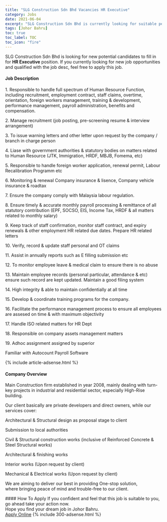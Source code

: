 ```yaml
---
title: "SLG Construction Sdn Bhd Vacancies HR Executive" 
category: Jobs 
date: 2021-06-04 
excerpt: "SLG Construction Sdn Bhd is currently looking for suitable person to fill in the HR Executive which based in Johor Bahru" 
tags: [Johor Bahru] 
toc: true 
toc_label: TOC 
toc_icon: "fire" 
--- 
```


<p>SLG Construction Sdn Bhd is looking for new potential candidates to fill in for <b>HR Executive</b> position. If you currently looking for new job opportunities and qualified with the job desc, feel free to apply this job.
</p><div><div><h4>Job Description</h4></div><div><div><span><div><p>1. Responsible to handle full spectrum of Human Resource Function, including recruitment, employment contract, staff claims, overtime, orientation, foreign workers management, training &amp; development, performance management, payroll administration, benefits and compensation.</p><p>2. Manage recruitment (job posting, pre-screening resume &amp; interview arrangement)</p><p>3. To issue warning letters and other letter upon request by the company / branch in charge person</p><p>4. Liase with government authorities &amp; statutory bodies on matters related to Human Resource (JTK, Immigration, HRDF, MBJB, Fomema, etc)</p><p>5. Responsible to handle foreign worker application, renewal permit, Labour Recalibration Programm etc</p><p>6. Monitoring &amp; renewal Company insurance &amp; lisence, Company vehicle insurance &amp; roadtax</p><p>7. Ensure the company comply with Malaysia labour regulation.</p><p>8. Ensure timely &amp; accurate monthly payroll processing &amp; remittance of all statutory contribution (EPF, SOCSO, EIS, Income Tax, HRDF &amp; all matters related to monthly salary)</p><p>9. Keep track of staff confirmation, monitor staff contract, and expiry renewals &amp; other employment HR related due dates. Prepare HR related letters</p><p>10. Verify, record &amp; update staff personal and OT claims</p><p>11. Assist in annually reports such as E filling submission etc</p><p>12. To monitor employee leave &amp; medical claim to ensure there is no abuse</p><p>13. Maintain employee records (personal particular, attendance &amp; etc) ensure such record are kept updated. Maintain a good filing system</p><p>14. High integrity &amp; able to maintain confidentially at all time</p><p>15. Develop &amp; coordinate training programs for the company.</p><p>16. Facilitate the performance management process to ensure all employees are assesed on time &amp; with maximum objectivity</p><p>17. Handle ISO related matters for HR Dept</p><p>18. Responsible on company assets management matters</p><p>19. Adhoc assignment assigned by superior</p><p>Familiar with Autocount Payroll Software</p></div></span></div></div></div> 
{% include article-adsense.html %} 
<div><div><h4>Company Overview</h4></div><div><div><span><div><p>Main&#160;Construction firm established in&#160;year 2008, mainly dealing with turn-key projects in industrial and residential sector, especially High-Rise building.</p><p>Our client basically are private developers and direct owners, while our services cover:</p><p>Architectural &amp; Structural design as proposal stage to client</p><p>Submission to local authorities</p><p>Civil &amp; Structural construction works (inclusive of Reinforced Concrete &amp; Steel Structural works)</p><p>Architectural&#160;&amp; finishing works</p><p>Interior works (Upon request by client)</p><p>Mechanical &amp; Electrical works (Upon request by client)</p><p>We are aiming to deliver our best in providing One-stop solution, where&#160;bringing peace of mind and&#160;trouble-free to&#160;our client.</p></div></span></div></div></div> 
#### How To Apply 
If you confident and feel that this job is suitable to you, go ahead take your action now. <br/> 
Hope you find your dream job in Johor Bahru. <br/> 
<a href="https://www.jobstreet.com.my/en/job/hr-executive-4582646?jobId=jobstreet-my-job-4582646&" class="btn btn--info" target="_blank" rel="nofollow noopenner">Apply Online</a> 
{% include 300-adsense.html %} 